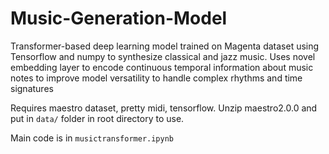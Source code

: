 # Music-Generation-Model
Transformer-based deep learning model trained on Magenta dataset using Tensorflow and numpy to synthesize classical  and jazz music. Uses novel embedding layer to encode continuous temporal information about music notes to improve model versatility to  handle complex rhythms and time signatures 

Requires maestro dataset, pretty midi, tensorflow. Unzip maestro2.0.0 and put in `data/` folder in root directory to use.

Main code is in `musictransformer.ipynb`
